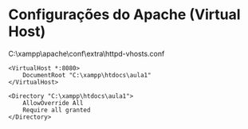 # Configurações do Apache (Virtual Host)

C:\xampp\apache\conf\extra\httpd-vhosts.conf

```Listen 8080
<VirtualHost *:8080>
    DocumentRoot "C:\xampp\htdocs\aula1"
</VirtualHost>

<Directory "C:\xampp\htdocs\aula1">
    AllowOverride All
    Require all granted
</Directory>
```